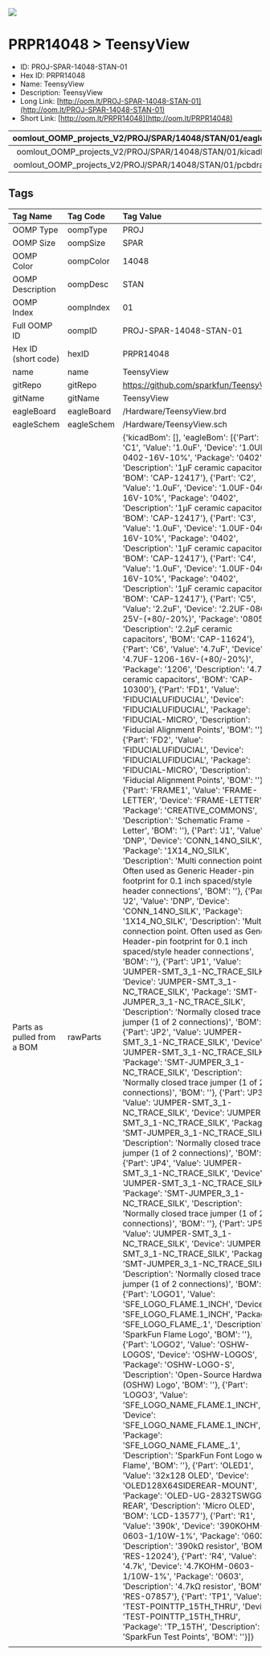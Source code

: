 


  
![][im]
# PRPR14048 > TeensyView

- ID: PROJ-SPAR-14048-STAN-01
- Hex ID: PRPR14048
- Name: TeensyView
- Description: TeensyView
- Long Link: [http://oom.lt/PROJ-SPAR-14048-STAN-01](http://oom.lt/PROJ-SPAR-14048-STAN-01)
- Short Link: [http://oom.lt/PRPR14048](http://oom.lt/PRPR14048)
  

|oomlout_OOMP_projects_V2/PROJ/SPAR/14048/STAN/01/eagleImage.png|oomlout_OOMP_projects_V2/PROJ/SPAR/14048/STAN/01/eagleSchemImage.png|oomlout_OOMP_projects_V2/PROJ/SPAR/14048/STAN/01/kicadPcb3dFront.png|oomlout_OOMP_projects_V2/PROJ/SPAR/14048/STAN/01/kicadPcb3dBack.png|
| :---: | :---: | :---: | :---: |
|oomlout_OOMP_projects_V2/PROJ/SPAR/14048/STAN/01/kicadPcb3d.png|oomlout_OOMP_projects_V2/PROJ/SPAR/14048/STAN/01/bomBack.png|oomlout_OOMP_projects_V2/PROJ/SPAR/14048/STAN/01/bomFront.png|oomlout_OOMP_projects_V2/PROJ/SPAR/14048/STAN/01/pcbdraw.svg|
|oomlout_OOMP_projects_V2/PROJ/SPAR/14048/STAN/01/pcbdrawBack.svg||||

## Tags
  

|Tag Name|Tag Code|Tag Value|
| :--- | :--- | :--- |
|OOMP Type|oompType|PROJ|
|OOMP Size|oompSize|SPAR|
|OOMP Color|oompColor|14048|
|OOMP Description|oompDesc|STAN|
|OOMP Index|oompIndex|01|
|Full OOMP ID|oompID|PROJ-SPAR-14048-STAN-01|
|Hex ID (short code)|hexID|PRPR14048|
|name|name|TeensyView|
|gitRepo|gitRepo|https://github.com/sparkfun/TeensyView|
|gitName|gitName|TeensyView|
|eagleBoard|eagleBoard|/Hardware/TeensyView.brd|
|eagleSchem|eagleSchem|/Hardware/TeensyView.sch|
|Parts as pulled from a BOM|rawParts|{'kicadBom': [], 'eagleBom': [{'Part': 'C1', 'Value': '1.0uF', 'Device': '1.0UF-0402-16V-10%', 'Package': '0402', 'Description': '1µF ceramic capacitors', 'BOM': 'CAP-12417'}, {'Part': 'C2', 'Value': '1.0uF', 'Device': '1.0UF-0402-16V-10%', 'Package': '0402', 'Description': '1µF ceramic capacitors', 'BOM': 'CAP-12417'}, {'Part': 'C3', 'Value': '1.0uF', 'Device': '1.0UF-0402-16V-10%', 'Package': '0402', 'Description': '1µF ceramic capacitors', 'BOM': 'CAP-12417'}, {'Part': 'C4', 'Value': '1.0uF', 'Device': '1.0UF-0402-16V-10%', 'Package': '0402', 'Description': '1µF ceramic capacitors', 'BOM': 'CAP-12417'}, {'Part': 'C5', 'Value': '2.2uF', 'Device': '2.2UF-0805-25V-(+80/-20%)', 'Package': '0805', 'Description': '2.2µF ceramic capacitors', 'BOM': 'CAP-11624'}, {'Part': 'C6', 'Value': '4.7uF', 'Device': '4.7UF-1206-16V-(+80/-20%)', 'Package': '1206', 'Description': '4.7µF ceramic capacitors', 'BOM': 'CAP-10300'}, {'Part': 'FD1', 'Value': 'FIDUCIALUFIDUCIAL', 'Device': 'FIDUCIALUFIDUCIAL', 'Package': 'FIDUCIAL-MICRO', 'Description': 'Fiducial Alignment Points', 'BOM': ''}, {'Part': 'FD2', 'Value': 'FIDUCIALUFIDUCIAL', 'Device': 'FIDUCIALUFIDUCIAL', 'Package': 'FIDUCIAL-MICRO', 'Description': 'Fiducial Alignment Points', 'BOM': ''}, {'Part': 'FRAME1', 'Value': 'FRAME-LETTER', 'Device': 'FRAME-LETTER', 'Package': 'CREATIVE_COMMONS', 'Description': 'Schematic Frame - Letter', 'BOM': ''}, {'Part': 'J1', 'Value': 'DNP', 'Device': 'CONN_14NO_SILK', 'Package': '1X14_NO_SILK', 'Description': 'Multi connection point. Often used as Generic Header-pin footprint for 0.1 inch spaced/style header connections', 'BOM': ''}, {'Part': 'J2', 'Value': 'DNP', 'Device': 'CONN_14NO_SILK', 'Package': '1X14_NO_SILK', 'Description': 'Multi connection point. Often used as Generic Header-pin footprint for 0.1 inch spaced/style header connections', 'BOM': ''}, {'Part': 'JP1', 'Value': 'JUMPER-SMT_3_1-NC_TRACE_SILK', 'Device': 'JUMPER-SMT_3_1-NC_TRACE_SILK', 'Package': 'SMT-JUMPER_3_1-NC_TRACE_SILK', 'Description': 'Normally closed trace jumper (1 of 2 connections)', 'BOM': ''}, {'Part': 'JP2', 'Value': 'JUMPER-SMT_3_1-NC_TRACE_SILK', 'Device': 'JUMPER-SMT_3_1-NC_TRACE_SILK', 'Package': 'SMT-JUMPER_3_1-NC_TRACE_SILK', 'Description': 'Normally closed trace jumper (1 of 2 connections)', 'BOM': ''}, {'Part': 'JP3', 'Value': 'JUMPER-SMT_3_1-NC_TRACE_SILK', 'Device': 'JUMPER-SMT_3_1-NC_TRACE_SILK', 'Package': 'SMT-JUMPER_3_1-NC_TRACE_SILK', 'Description': 'Normally closed trace jumper (1 of 2 connections)', 'BOM': ''}, {'Part': 'JP4', 'Value': 'JUMPER-SMT_3_1-NC_TRACE_SILK', 'Device': 'JUMPER-SMT_3_1-NC_TRACE_SILK', 'Package': 'SMT-JUMPER_3_1-NC_TRACE_SILK', 'Description': 'Normally closed trace jumper (1 of 2 connections)', 'BOM': ''}, {'Part': 'JP5', 'Value': 'JUMPER-SMT_3_1-NC_TRACE_SILK', 'Device': 'JUMPER-SMT_3_1-NC_TRACE_SILK', 'Package': 'SMT-JUMPER_3_1-NC_TRACE_SILK', 'Description': 'Normally closed trace jumper (1 of 2 connections)', 'BOM': ''}, {'Part': 'LOGO1', 'Value': 'SFE_LOGO_FLAME.1_INCH', 'Device': 'SFE_LOGO_FLAME.1_INCH', 'Package': 'SFE_LOGO_FLAME_.1', 'Description': 'SparkFun Flame Logo', 'BOM': ''}, {'Part': 'LOGO2', 'Value': 'OSHW-LOGOS', 'Device': 'OSHW-LOGOS', 'Package': 'OSHW-LOGO-S', 'Description': 'Open-Source Hardware (OSHW) Logo', 'BOM': ''}, {'Part': 'LOGO3', 'Value': 'SFE_LOGO_NAME_FLAME.1_INCH', 'Device': 'SFE_LOGO_NAME_FLAME.1_INCH', 'Package': 'SFE_LOGO_NAME_FLAME_.1', 'Description': 'SparkFun Font Logo w/ Flame', 'BOM': ''}, {'Part': 'OLED1', 'Value': '32x128 OLED', 'Device': 'OLED128X64SIDEREAR-MOUNT', 'Package': 'OLED-UG-2832TSWGG01-REAR', 'Description': 'Micro OLED', 'BOM': 'LCD-13577'}, {'Part': 'R1', 'Value': '390k', 'Device': '390KOHM-0603-1/10W-1%', 'Package': '0603', 'Description': '390kΩ resistor', 'BOM': 'RES-12024'}, {'Part': 'R4', 'Value': '4.7k', 'Device': '4.7KOHM-0603-1/10W-1%', 'Package': '0603', 'Description': '4.7kΩ resistor', 'BOM': 'RES-07857'}, {'Part': 'TP1', 'Value': 'TEST-POINTTP_15TH_THRU', 'Device': 'TEST-POINTTP_15TH_THRU', 'Package': 'TP_15TH', 'Description': 'SparkFun Test Points', 'BOM': ''}]}|
||||



[im]: PROJ/SPAR/14048/STAN/01/kicadPcb3d_450.png
